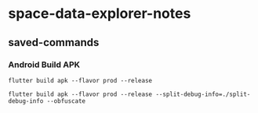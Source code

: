 # space-data-explorer-notes

## saved-commands

### Android Build APK

```console
flutter build apk --flavor prod --release

flutter build apk --flavor prod --release --split-debug-info=./split-debug-info --obfuscate
```
